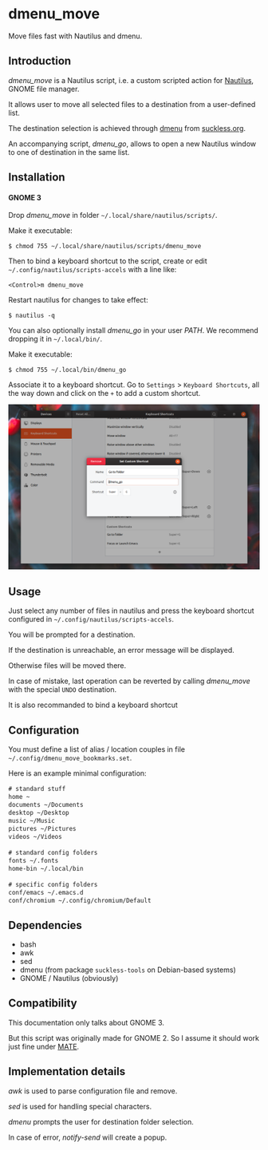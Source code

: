 # dmenu_move

Move files fast with Nautilus and dmenu.


## Introduction

_dmenu\_move_ is a Nautilus script, i.e. a custom scripted action for [Nautilus](https://wiki.gnome.org/action/show/Apps/Files?action=show&redirect=Apps%2FNautilus), GNOME file manager.

It allows user to move all selected files to a destination from a user-defined list.

The destination selection is achieved through [dmenu](https://tools.suckless.org/dmenu/) from [suckless.org](https://suckless.org/).

An accompanying script, _dmenu\_go_, allows to open a new Nautilus window to one of destination in the same list.


## Installation

#### GNOME 3

Drop _dmenu\_move_ in folder `~/.local/share/nautilus/scripts/`.

Make it executable:

    $ chmod 755 ~/.local/share/nautilus/scripts/dmenu_move

Then to bind a keyboard shortcut to the script, create or edit `~/.config/nautilus/scripts-accels` with a line like:

    <Control>m dmenu_move

Restart nautilus for changes to take effect:

    $ nautilus -q

You can also optionally install _dmenu\_go_ in your user _PATH_. We recommend dropping it in `~/.local/bin/`.

Make it executable:

    $ chmod 755 ~/.local/bin/dmenu_go

Associate it to a keyboard shortcut. Go to `Settings` > `Keyboard Shortcuts`, all the way down and click on the `+` to add a custom shortcut.

![gnome_shortcut_settings](/gnome_shortcut_settings.png)


## Usage

Just select any number of files in nautilus and press the keyboard shortcut configured in `~/.config/nautilus/scripts-accels`.

You will be prompted for a destination.

If the destination is unreachable, an error message will be displayed.

Otherwise files will be moved there.

In case of mistake, last operation can be reverted by calling _dmenu\_move_ with the special `UNDO` destination.

It is also recommanded to bind a keyboard shortcut

## Configuration

You must define a list of alias / location couples in file `~/.config/dmenu_move_bookmarks.set`.

Here is an example minimal configuration:

```
# standard stuff
home ~
documents ~/Documents
desktop ~/Desktop
music ~/Music
pictures ~/Pictures
videos ~/Videos

# standard config folders
fonts ~/.fonts
home-bin ~/.local/bin

# specific config folders
conf/emacs ~/.emacs.d
conf/chromium ~/.config/chromium/Default
```

## Dependencies

 - bash
 - awk
 - sed
 - dmenu (from package `suckless-tools` on Debian-based systems)
 - GNOME / Nautilus (obviously)


## Compatibility

This documentation only talks about GNOME 3.

But this script was originally made for GNOME 2. So I assume it should work just fine under [MATE](https://mate-desktop.org/).


## Implementation details

_awk_ is used to parse configuration file and remove.

_sed_ is used for handling special characters.

_dmenu_ prompts the user for destination folder selection.

In case of error, _notify-send_ will create a popup.
